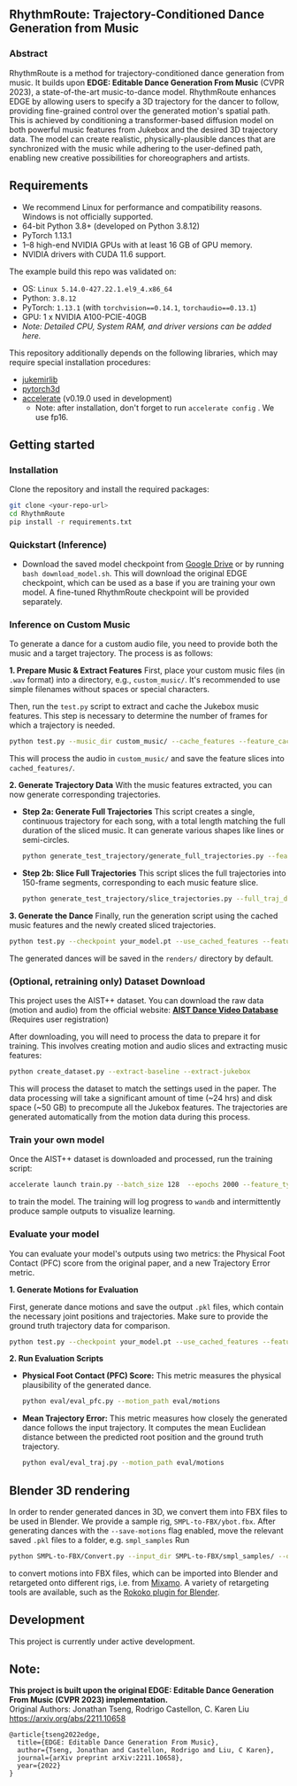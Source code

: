 ## RhythmRoute: Trajectory-Conditioned Dance Generation from Music

### Abstract
RhythmRoute is a method for trajectory-conditioned dance generation from music. It builds upon **EDGE: Editable Dance Generation From Music** (CVPR 2023), a state-of-the-art music-to-dance model. RhythmRoute enhances EDGE by allowing users to specify a 3D trajectory for the dancer to follow, providing fine-grained control over the generated motion's spatial path. This is achieved by conditioning a transformer-based diffusion model on both powerful music features from Jukebox and the desired 3D trajectory data. The model can create realistic, physically-plausible dances that are synchronized with the music while adhering to the user-defined path, enabling new creative possibilities for choreographers and artists.

## Requirements
*   We recommend Linux for performance and compatibility reasons. Windows is not officially supported.
*   64-bit Python 3.8+ (developed on Python 3.8.12)
*   PyTorch 1.13.1
*   1–8 high-end NVIDIA GPUs with at least 16 GB of GPU memory.
*   NVIDIA drivers with CUDA 11.6 support.

The example build this repo was validated on:
*   OS: `Linux 5.14.0-427.22.1.el9_4.x86_64`
*   Python: `3.8.12`
*   PyTorch: `1.13.1` (with `torchvision==0.14.1`, `torchaudio==0.13.1`)
*   GPU: 1 x NVIDIA A100-PCIE-40GB
*   *Note: Detailed CPU, System RAM, and driver versions can be added here.*

This repository additionally depends on the following libraries, which may require special installation procedures:
* [jukemirlib](https://github.com/rodrigo-castellon/jukemirlib)
* [pytorch3d](https://github.com/facebookresearch/pytorch3d)
* [accelerate](https://huggingface.co/docs/accelerate/v0.19.0/en/index) (v0.19.0 used in development)
	* Note: after installation, don't forget to run `accelerate config` . We use fp16.

## Getting started
### Installation
Clone the repository and install the required packages:
```.bash
git clone <your-repo-url>
cd RhythmRoute
pip install -r requirements.txt
```

### Quickstart (Inference)
* Download the saved model checkpoint from [Google Drive](https://drive.google.com/file/d/1BAR712cVEqB8GR37fcEihRV_xOC-fZrZ/view?usp=share_link) or by running `bash download_model.sh`. This will download the original EDGE checkpoint, which can be used as a base if you are training your own model. A fine-tuned RhythmRoute checkpoint will be provided separately.

### Inference on Custom Music
To generate a dance for a custom audio file, you need to provide both the music and a target trajectory. The process is as follows:

**1. Prepare Music & Extract Features**
First, place your custom music files (in `.wav` format) into a directory, e.g., `custom_music/`. It's recommended to use simple filenames without spaces or special characters.

Then, run the `test.py` script to extract and cache the Jukebox music features. This step is necessary to determine the number of frames for which a trajectory is needed.

```.bash
python test.py --music_dir custom_music/ --cache_features --feature_cache_dir cached_features/ --no_render
```
This will process the audio in `custom_music/` and save the feature slices into `cached_features/`.

**2. Generate Trajectory Data**
With the music features extracted, you can now generate corresponding trajectories.

*   **Step 2a: Generate Full Trajectories**
    This script creates a single, continuous trajectory for each song, with a total length matching the full duration of the sliced music. It can generate various shapes like lines or semi-circles.
    ```.bash
    python generate_test_trajectory/generate_full_trajectories.py --feature_dir cached_features/ --traj_dir data/trajectories_full --shape random
    ```
*   **Step 2b: Slice Full Trajectories**
    This script slices the full trajectories into 150-frame segments, corresponding to each music feature slice.
    ```.bash
    python generate_test_trajectory/slice_trajectories.py --full_traj_dir data/trajectories_full --sliced_traj_dir data/trajectories_sliced --feature_dir cached_features/
    ```

**3. Generate the Dance**
Finally, run the generation script using the cached music features and the newly created sliced trajectories.
```.bash
python test.py --checkpoint your_model.pt --use_cached_features --feature_cache_dir cached_features/ --trajectory_dir data/trajectories_sliced/
```
The generated dances will be saved in the `renders/` directory by default.

### (Optional, retraining only) Dataset Download
This project uses the AIST++ dataset. You can download the raw data (motion and audio) from the official website:
**[AIST Dance Video Database](https://aistdancedb.ongaaccel.jp/database_download/)** (Requires user registration)

After downloading, you will need to process the data to prepare it for training. This involves creating motion and audio slices and extracting music features:
```.bash
python create_dataset.py --extract-baseline --extract-jukebox
```
This will process the dataset to match the settings used in the paper. The data processing will take a significant amount of time (~24 hrs) and disk space (~50 GB) to precompute all the Jukebox features. The trajectories are generated automatically from the motion data during this process.

### Train your own model
Once the AIST++ dataset is downloaded and processed, run the training script:
```.bash
accelerate launch train.py --batch_size 128  --epochs 2000 --feature_type jukebox
```
to train the model. The training will log progress to `wandb` and intermittently produce sample outputs to visualize learning.

### Evaluate your model
You can evaluate your model's outputs using two metrics: the Physical Foot Contact (PFC) score from the original paper, and a new Trajectory Error metric.

**1. Generate Motions for Evaluation**

First, generate dance motions and save the output `.pkl` files, which contain the necessary joint positions and trajectories. Make sure to provide the ground truth trajectory data for comparison.
```.bash
python test.py --checkpoint your_model.pt --use_cached_features --feature_cache_dir cached_features/ --trajectory_dir data/trajectories_sliced/ --save_motions --motion_save_dir eval/motions
```

**2. Run Evaluation Scripts**

*   **Physical Foot Contact (PFC) Score:** This metric measures the physical plausibility of the generated dance.
    ```.bash
    python eval/eval_pfc.py --motion_path eval/motions
    ```
*   **Mean Trajectory Error:** This metric measures how closely the generated dance follows the input trajectory. It computes the mean Euclidean distance between the predicted root position and the ground truth trajectory.
    ```.bash
    python eval/eval_traj.py --motion_path eval/motions
    ```

## Blender 3D rendering
In order to render generated dances in 3D, we convert them into FBX files to be used in Blender. We provide a sample rig, `SMPL-to-FBX/ybot.fbx`.
After generating dances with the `--save-motions` flag enabled, move the relevant saved `.pkl` files to a folder, e.g. `smpl_samples`
Run
```.bash
python SMPL-to-FBX/Convert.py --input_dir SMPL-to-FBX/smpl_samples/ --output_dir SMPL-to-FBX/fbx_out
```
to convert motions into FBX files, which can be imported into Blender and retargeted onto different rigs, i.e. from [Mixamo](https://www.mixamo.com). A variety of retargeting tools are available, such as the [Rokoko plugin for Blender](https://www.rokoko.com/integrations/blender).

## Development
This project is currently under active development.


## Note:
**This project is built upon the original EDGE: Editable Dance Generation From Music (CVPR 2023) implementation.**<br>
Original Authors: Jonathan Tseng, Rodrigo Castellon, C. Karen Liu<br>
https://arxiv.org/abs/2211.10658

```
@article{tseng2022edge,
  title={EDGE: Editable Dance Generation From Music},
  author={Tseng, Jonathan and Castellon, Rodrigo and Liu, C Karen},
  journal={arXiv preprint arXiv:2211.10658},
  year={2022}
}
```

<!-- ## Citation

## Acknowledgements
We would like to thank [lucidrains](https://github.com/lucidrains) for the [Adan](https://github.com/lucidrains/Adan-pytorch) and [diffusion](https://github.com/lucidrains/denoising-diffusion-pytorch) repos, [softcat477](https://github.com/softcat477) for their [SMPL to FBX](https://github.com/softcat477/SMPL-to-FBX) library, and [BobbyAnguelov](https://github.com/BobbyAnguelov) for their [FBX Converter tool](https://github.com/BobbyAnguelov/FbxFormatConverter). -->
